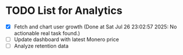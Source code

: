 # TODO List for Analytics

- [x] Fetch and chart user growth  (Done at Sat Jul 26 23:02:57 2025: No actionable real task found.)
- [ ] Update dashboard with latest Monero price
- [ ] Analyze retention data